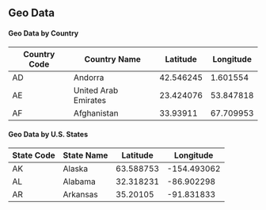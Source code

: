 ## Geo Data

#### Geo Data by Country

|Country Code|Country Name|Latitude|Longitude|
|-----|-----|-----|-----|
|AD|Andorra|42.546245|1.601554| 
|AE|United Arab Emirates|23.424076|53.847818| 
|AF|Afghanistan|33.93911|67.709953| 


#### Geo Data by U.S. States

|State Code|State Name|Latitude|Longitude|
|-----|-----|-----|-----|
|AK|Alaska|63.588753|-154.493062| 
|AL|Alabama|32.318231|-86.902298| 
|AR|Arkansas|35.20105|-91.831833|
